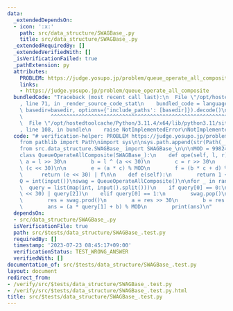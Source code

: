 ```yaml
---
data:
  _extendedDependsOn:
  - icon: ':x:'
    path: src/data_structure/SWAGBase_.py
    title: src/data_structure/SWAGBase_.py
  _extendedRequiredBy: []
  _extendedVerifiedWith: []
  _isVerificationFailed: true
  _pathExtension: py
  attributes:
    PROBLEM: https://judge.yosupo.jp/problem/queue_operate_all_composite
    links:
    - https://judge.yosupo.jp/problem/queue_operate_all_composite
  bundledCode: "Traceback (most recent call last):\n  File \"/opt/hostedtoolcache/Python/3.11.4/x64/lib/python3.11/site-packages/onlinejudge_verify/documentation/build.py\"\
    , line 71, in _render_source_code_stat\n    bundled_code = language.bundle(stat.path,\
    \ basedir=basedir, options={'include_paths': [basedir]}).decode()\n          \
    \         ^^^^^^^^^^^^^^^^^^^^^^^^^^^^^^^^^^^^^^^^^^^^^^^^^^^^^^^^^^^^^^^^^^^^^^^^^^^^^^^^^\n\
    \  File \"/opt/hostedtoolcache/Python/3.11.4/x64/lib/python3.11/site-packages/onlinejudge_verify/languages/python.py\"\
    , line 108, in bundle\n    raise NotImplementedError\nNotImplementedError\n"
  code: "# verification-helper: PROBLEM https://judge.yosupo.jp/problem/queue_operate_all_composite\n\
    from pathlib import Path\nimport sys\n\nsys.path.append(str(Path(__file__).resolve().parent.parent.parent.parent))\n\
    from src.data_structure.SWAGBase_ import SWAGBase_\n\n\nMOD = 998244353\n\n\n\
    class QueueOperateAllComposite(SWAGBase_):\n    def ope(self, l, r):\n       \
    \ a = l >> 30\n        b = l ^ (a << 30)\n        c = r >> 30\n        d = r ^\
    \ (c << 30)\n\n        e = (a * c) % MOD\n        f = (b * c + d) % MOD\n\n  \
    \      return (e << 30) | f\n\n    def e(self):\n        return 1 << 30\n\n\n\
    Q = int(input())\nswag = QueueOperateAllComposite()\n\nfor _ in range(Q):\n  \
    \  query = list(map(int, input().split()))\n    if query[0] == 0:\n        swag.push((query[1]\
    \ << 30) | query[2])\n    elif query[0] == 1:\n        swag.pop()\n    else:\n\
    \        res = swag.prod()\n        a = res >> 30\n        b = res ^ (a << 30)\n\
    \        ans = (a * query[1] + b) % MOD\n        print(ans)\n"
  dependsOn:
  - src/data_structure/SWAGBase_.py
  isVerificationFile: true
  path: src/$tests/data_structure/SWAGBase_.test.py
  requiredBy: []
  timestamp: '2023-07-23 08:45:17+09:00'
  verificationStatus: TEST_WRONG_ANSWER
  verifiedWith: []
documentation_of: src/$tests/data_structure/SWAGBase_.test.py
layout: document
redirect_from:
- /verify/src/$tests/data_structure/SWAGBase_.test.py
- /verify/src/$tests/data_structure/SWAGBase_.test.py.html
title: src/$tests/data_structure/SWAGBase_.test.py
---
```

